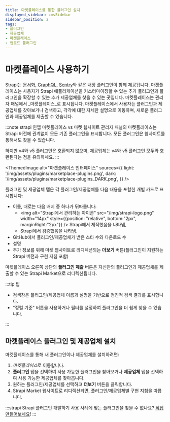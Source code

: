 ```yaml
---
title: 마켓플레이스를 통한 플러그인 설치
displayed_sidebar: cmsSidebar
sidebar_position: 2
tags:
- 플러그인
- 제공업체
- 마켓플레이스
- 업로드 플러그인
---
```


# 마켓플레이스 사용하기

Strapi는 [문서화](/cms/plugins/documentation), [GraphQL](/cms/plugins/graphql), [Sentry](/cms/plugins/sentry)와 같은 내장 플러그인이 함께 제공됩니다. 마켓플레이스는 사용자가 Strapi 애플리케이션을 커스터마이징할 수 있는 추가 플러그인과 플러그인을 확장할 수 있는 추가 제공업체를 찾을 수 있는 곳입니다. 마켓플레이스는 관리자 패널에서 <Icon name="shopping-cart" /> _마켓플레이스_로 표시됩니다. 마켓플레이스에서 사용자는 플러그인과 제공업체를 찾아보거나 검색하고, 각각에 대한 자세한 설명으로 이동하며, 새로운 플러그인과 제공업체를 제출할 수 있습니다.

:::note strapi 인앱 마켓플레이스 vs 마켓 웹사이트
관리자 패널의 마켓플레이스는 Strapi 버전에 관계없이 모든 기존 플러그인을 표시합니다. 모든 플러그인은 <ExternalLink to="https://market.strapi.io" text="Strapi Market"/> 웹사이트를 통해서도 찾을 수 있습니다.

하지만 v4와 v5 플러그인은 호환되지 않으며, 제공업체는 v4와 v5 플러그인 모두와 호환된다는 점을 유의하세요.
:::

<ThemedImage
  alt="마켓플레이스 인터페이스"
  sources={{
    light: '/img/assets/plugins/marketplace-plugins.png',
    dark: '/img/assets/plugins/marketplace-plugins_DARK.png',
  }}
/>

플러그인 및 제공업체 탭은 각 플러그인/제공업체를 다음 내용을 포함한 개별 카드로 표시합니다:

- 이름, 때로는 다음 배지 중 하나가 뒤따릅니다:
  - <img alt="Strapi에서 관리하는 아이콘" src="/img/strapi-logo.png" width="14px" style={{position: "relative", bottom:"2px", marginRight:"2px"}} /> Strapi에서 제작했음을 나타냄,
  - <Icon name="seal-check" color="rgb(58,115,66)" /> Strapi에서 검증했음을 나타냄.
- GitHub에서 플러그인/제공업체가 받은 스타 수와 다운로드 수
- 설명
- 추가 정보를 위해 마켓 웹사이트로 리디렉션되는 **더보기** <Icon name="arrow-square-out" /> 버튼(플러그인이 지원하는 Strapi 버전과 구현 지침 포함)

마켓플레이스 오른쪽 상단의 **플러그인 제출** 버튼은 자신만의 플러그인과 제공업체를 제출할 수 있는 Strapi Market으로 리디렉션됩니다.

:::tip 팁

- 검색창은 플러그인/제공업체 이름과 설명을 기반으로 점진적 검색 결과를 표시합니다.
- "정렬 기준" 버튼을 사용하거나 필터를 설정하여 플러그인을 더 쉽게 찾을 수 있습니다.

:::

## 마켓플레이스 플러그인 및 제공업체 설치

마켓플레이스를 통해 새 플러그인이나 제공업체를 설치하려면:

1. <Icon name="shopping-cart" /> *마켓플레이스*로 이동합니다.
2. **플러그인** 탭을 선택하여 사용 가능한 플러그인을 찾아보거나 **제공업체** 탭을 선택하여 사용 가능한 제공업체를 찾아봅니다.
3. 원하는 플러그인/제공업체를 선택하고 **더보기** <Icon name="arrow-square-out" /> 버튼을 클릭합니다.
4. Strapi Market 웹사이트로 리디렉션되면, 플러그인/제공업체별 구현 지침을 따릅니다.

:::strapi Strapi 플러그인 개발하기
사용 사례에 맞는 플러그인을 찾을 수 없나요? [직접 만들어보세요](/cms/plugins-development/developing-plugins)!
:::